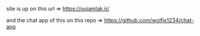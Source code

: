 site is up on this url => https://oujamlak.ir/

and the chat app of this on this repo => https://github.com/wolfix1234/chat-app
